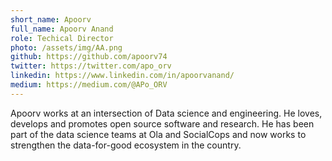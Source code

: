 ```yaml
---
short_name: Apoorv
full_name: Apoorv Anand
role: Techical Director
photo: /assets/img/AA.png
github: https://github.com/apoorv74
twitter: https://twitter.com/apo_orv
linkedin: https://www.linkedin.com/in/apoorvanand/
medium: https://medium.com/@APo_ORV
---
```


Apoorv works at an intersection of Data science and engineering. He loves, develops and promotes open source software and research. He has been part of the data science teams at Ola and SocialCops and now works to strengthen the data-for-good ecosystem in the country.
